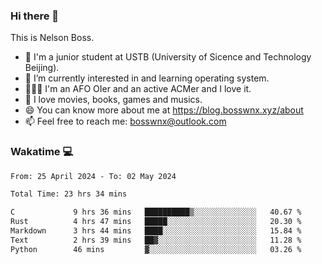 ### Hi there 👋

<!--
**bosswnx/bosswnx** is a ✨ _special_ ✨ repository because its `README.md` (this file) appears on your GitHub profile.

Here are some ideas to get you started:

- 🔭 I’m currently working on ...
- 🌱 I’m currently learning ...
- 👯 I’m looking to collaborate on ...
- 🤔 I’m looking for help with ...
- 💬 Ask me about ...
- 📫 How to reach me: ...
- 😄 Pronouns: ...
- ⚡ Fun fact: ...
-->

This is Nelson Boss.

- 🏫 I'm a junior student at USTB (University of Sicence and Technology Beijing).
- 🌱 I’m currently interested in and learning operating system.
- 🧑🏻‍💻 I'm an AFO OIer and an active ACMer and I love it.
- 🥰 I love movies, books, games and musics.
- 😄 You can know more about me at https://blog.bosswnx.xyz/about
- 📫 Feel free to reach me: bosswnx@outlook.com

### Wakatime 💻

<!--START_SECTION:waka-->

```txt
From: 25 April 2024 - To: 02 May 2024

Total Time: 23 hrs 34 mins

C             9 hrs 36 mins   ██████████▒░░░░░░░░░░░░░░   40.67 %
Rust          4 hrs 47 mins   █████░░░░░░░░░░░░░░░░░░░░   20.30 %
Markdown      3 hrs 44 mins   ████░░░░░░░░░░░░░░░░░░░░░   15.84 %
Text          2 hrs 39 mins   ██▓░░░░░░░░░░░░░░░░░░░░░░   11.28 %
Python        46 mins         ▓░░░░░░░░░░░░░░░░░░░░░░░░   03.26 %
```

<!--END_SECTION:waka-->
